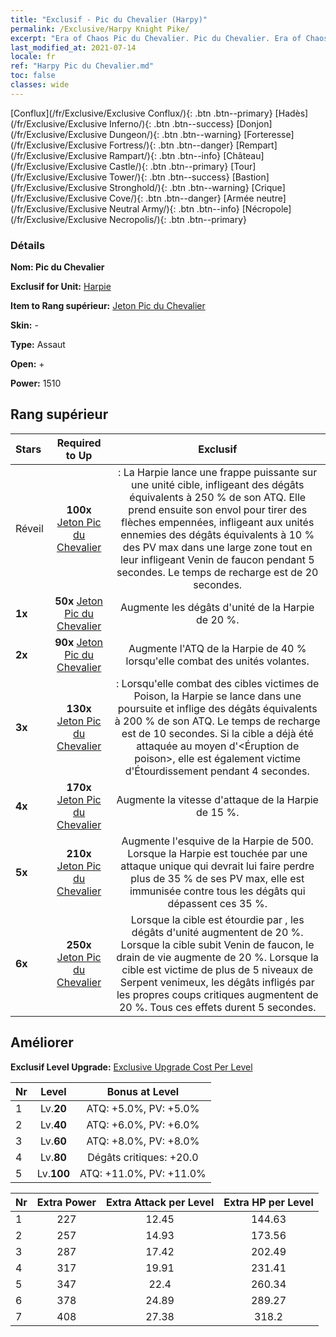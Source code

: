 ```yaml
---
title: "Exclusif - Pic du Chevalier (Harpy)"
permalink: /Exclusive/Harpy Knight Pike/
excerpt: "Era of Chaos Pic du Chevalier. Pic du Chevalier. Era of Chaos Exclusif Pic du Chevalier. Harpie Exclusif."
last_modified_at: 2021-07-14
locale: fr
ref: "Harpy Pic du Chevalier.md"
toc: false
classes: wide
---
```

 [Conflux](/fr/Exclusive/Exclusive Conflux/){: .btn .btn--primary} [Hadès](/fr/Exclusive/Exclusive Inferno/){: .btn .btn--success} [Donjon](/fr/Exclusive/Exclusive Dungeon/){: .btn .btn--warning} [Forteresse](/fr/Exclusive/Exclusive Fortress/){: .btn .btn--danger} [Rempart](/fr/Exclusive/Exclusive Rampart/){: .btn .btn--info} [Château](/fr/Exclusive/Exclusive Castle/){: .btn .btn--primary} [Tour](/fr/Exclusive/Exclusive Tower/){: .btn .btn--success} [Bastion](/fr/Exclusive/Exclusive Stronghold/){: .btn .btn--warning} [Crique](/fr/Exclusive/Exclusive Cove/){: .btn .btn--danger} [Armée neutre](/fr/Exclusive/Exclusive Neutral Army/){: .btn .btn--info} [Nécropole](/fr/Exclusive/Exclusive Necropolis/){: .btn .btn--primary} 

### Détails
 **Nom: Pic du Chevalier** 

 **Exclusif for Unit:** [Harpie](/fr/units/Harpy/) 

 **Item to Rang supérieur:** [Jeton Pic du Chevalier](/ItemsFR/con_916/)

 **Skin:** -

 **Type:** Assaut

 **Open:** +

 **Power:** 1510

## Rang supérieur

  |     Stars    |  Required to Up | Exclusif |
  |:-------------|:---------------:|:---------------:|
  |  Réveil  | **100x** [Jeton Pic du Chevalier](/ItemsFR/con_916/) | <Voltige> : La Harpie lance une frappe puissante sur une unité cible, infligeant des dégâts équivalents à 250 % de son ATQ. Elle prend ensuite son envol pour tirer des flèches empennées, infligeant aux unités ennemies des dégâts équivalents à 10 % des PV max dans une large zone tout en leur infligeant Venin de faucon pendant 5 secondes. Le temps de recharge est de 20 secondes. |
  | **1x** <i class="fas fa-star"/> | **50x** [Jeton Pic du Chevalier](/ItemsFR/con_916/) | Augmente les dégâts d'unité de la Harpie de 20 %. |
  | **2x** <i class="fas fa-star"/> | **90x** [Jeton Pic du Chevalier](/ItemsFR/con_916/) | Augmente l'ATQ de la Harpie de 40 % lorsqu'elle combat des unités volantes. |
  | **3x** <i class="fas fa-star"/> | **130x** [Jeton Pic du Chevalier](/ItemsFR/con_916/) | <Friande de venin> : Lorsqu'elle combat des cibles victimes de Poison, la Harpie se lance dans une poursuite et inflige des dégâts équivalents à 200 % de son ATQ. Le temps de recharge est de 10 secondes. Si la cible a déjà été attaquée au moyen d'<Éruption de poison>, elle est également victime d'Étourdissement pendant 4 secondes. |
  | **4x** <i class="fas fa-star"/> | **170x** [Jeton Pic du Chevalier](/ItemsFR/con_916/) | Augmente la vitesse d'attaque de la Harpie de 15 %. |
  | **5x** <i class="fas fa-star"/> | **210x** [Jeton Pic du Chevalier](/ItemsFR/con_916/) | Augmente l'esquive de la Harpie de 500. Lorsque la Harpie est touchée par une attaque unique qui devrait lui faire perdre plus de 35 % de ses PV max, elle est immunisée contre tous les dégâts qui dépassent ces 35 %. |
  | **6x** <i class="fas fa-star"/> | **250x** [Jeton Pic du Chevalier](/ItemsFR/con_916/) | Lorsque la cible est étourdie par <Friande de venin>, les dégâts d'unité augmentent de 20 %. Lorsque la cible subit Venin de faucon, le drain de vie augmente de 20 %. Lorsque la cible est victime de plus de 5 niveaux de Serpent venimeux, les dégâts infligés par les propres coups critiques augmentent de 20 %. Tous ces effets durent 5 secondes. |


## Améliorer
 **Exclusif Level Upgrade:** [Exclusive Upgrade Cost Per Level](/Exclusive/ExclusiveUpgradeCostPerLevel/)

  |  Nr  |   Level  | Bonus at Level |
  |:-----|:--------:|:--------------:|
  | 1 | Lv.**20** | ATQ: +5.0%, PV: +5.0% |
  | 2 | Lv.**40** | ATQ: +6.0%, PV: +6.0% |
  | 3 | Lv.**60** | ATQ: +8.0%, PV: +8.0% |
  | 4 | Lv.**80** | Dégâts critiques: +20.0 |
  | 5 | Lv.**100** | ATQ: +11.0%, PV: +11.0% |


  |  Nr  |  Extra Power | Extra Attack per Level | Extra HP per Level |
  |:-----|:--------:|:--------:|:--------:|
  | 1 | 227 | 12.45 | 144.63 |
  | 2 | 257 | 14.93 | 173.56 |
  | 3 | 287 | 17.42 | 202.49 |
  | 4 | 317 | 19.91 | 231.41 |
  | 5 | 347 | 22.4 | 260.34 |
  | 6 | 378 | 24.89 | 289.27 |
  | 7 | 408 | 27.38 | 318.2 |


